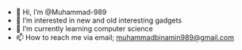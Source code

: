 - 👋 Hi, I’m @Muhammad-989
- 👀 I’m interested in new and old interesting gadgets
- 🌱 I’m currently learning computer science
- 📫 How to reach me via email; muhammadbinamin989@gmail.com

<!---
Muhammad-989/Muhammad-989 is a ✨ special ✨ repository because its `README.md` (this file) appears on your GitHub profile.
You can click the Preview link to take a look at your changes.
--->
